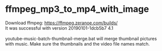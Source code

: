 # ffmpeg_mp3_to_mp4_with_image
Download ffmpeg: https://ffmpeg.zeranoe.com/builds/<br/>
It was successful with version 20190101-1dcb5b7 4.1<br/><br/>
youtube-music-batch-thumbnail-merge.bat will merge thumbnail pictures with music. Make sure the thumbnails and the video file names match.
